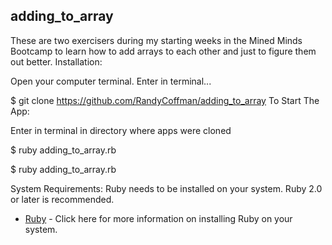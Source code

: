 ## adding_to_array
These are two exercisers during my starting weeks in the Mined Minds Bootcamp to learn how to add arrays to each other and just to figure them out better.
Installation:

Open your computer terminal. Enter in terminal...

$ git clone https://github.com/RandyCoffman/adding_to_array
To Start The App:

Enter in terminal in directory where apps were cloned

$ ruby adding_to_array.rb

$ ruby adding_to_array.rb

System Requirements:
Ruby needs to be installed on your system. Ruby 2.0 or later is recommended.

* [Ruby](https://www.ruby-lang.org/en/documentation/installation/) - Click here for more information on installing Ruby on your system.
